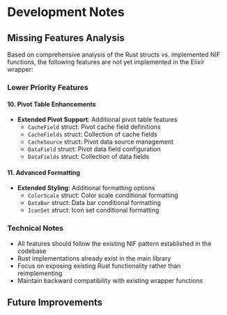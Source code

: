 # Development Notes

## Missing Features Analysis

Based on comprehensive analysis of the Rust structs vs. implemented NIF functions, the following features are not yet implemented in the Elixir wrapper:

### Lower Priority Features

#### 10. Pivot Table Enhancements

- **Extended Pivot Support**: Additional pivot table features
  - `CacheField` struct: Pivot cache field definitions
  - `CacheFields` struct: Collection of cache fields
  - `CacheSource` struct: Pivot data source management
  - `DataField` struct: Pivot data field configuration
  - `DataFields` struct: Collection of data fields

#### 11. Advanced Formatting

- **Extended Styling**: Additional formatting options
  - `ColorScale` struct: Color scale conditional formatting
  - `DataBar` struct: Data bar conditional formatting
  - `IconSet` struct: Icon set conditional formatting

### Technical Notes

- All features should follow the existing NIF pattern established in the codebase
- Rust implementations already exist in the main library
- Focus on exposing existing Rust functionality rather than reimplementing
- Maintain backward compatibility with existing wrapper functions

## Future Improvements
